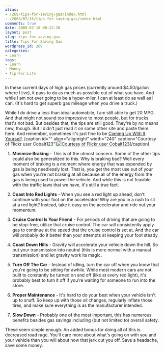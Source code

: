 ```yaml
---
alias:
- /269/tips-for-saving-gas/index.html
- /2008/07/16/tips-for-saving-gas/index.html
comments: true
date: 2008-07-16 00:22:38
layout: post
slug: tips-for-saving-gas
title: Tips For Saving Gas
wordpress_id: 269
categories:
- Learn
tags:
- Learn
- Money
- Tip-For-Life
---
```


In these current days of high gas prices (currently around $4.50/gallon where I live), it pays to do as much as possible out of what you have.  And while I am not ever going to be a hyper-miler, I can at least do as well as I can.  (It's hard to get superb gas mileage when you drive a truck.)

While I do drive a less than ideal automobile, I am still able to get 20 MPG.  And that might not sound too impressive to most people, but for trucks that's not bad.  But besides that, the tips are still good.  They're by no means new, though.  But I didn't just read it on some other site and paste them here.  And remember, sometimes it's just fine to be [Coming Up With It Yourself](http://www.goingthewongway.com/2008/07/02/coming-up-with-it-yourself/).
[caption id="" align="alignright" width="240" caption="Courtesy of Flickr user Cobalt123"][![Courtesy of Flickr user Cobalt123](http://farm4.static.flickr.com/3295/2673768684_bfbb573238_m.jpg)](http://flickr.com/people/cobalt/)[/caption]




  1. **Minimize Braking** - This is of the utmost concern.  Some of the other tips could also be generalized to this.  Why is braking bad?  Well every moment of braking is a moment where energy that was expended by gas is being needlessly lost.  That is, you get the most use out of your gas when you're not braking at all because all of the energy from the gas is being used to power the vehicle.  And while this is not feasible with the traffic laws that we have, it's still a true fact.


  2. **Coast Into Red Lights** - When you see a red light up ahead, don't continue with your foot on the accelerator!  Why are you in a rush to sit at a red light?  Instead, take it easy on the accelerator and ride out your momentum.


  3. **Cruise Control Is Your Friend** - For periods of driving that are going to be stop-free, utilize that cruise control.  The car will consistently apply gas to continue at the speed that the cruise control is set at.  And the car will probably do it better than your attempts at keeping your foot steady.


  4. **Coast Down Hills** - Gravity will accelerate your vehicle down the hill.  So put your transmission into neutral (this is more normal with a manual transmission) and let gravity work its magic.


  5. **Turn Off The Car** - Instead of idling, turn the car off when you know that you're going to be sitting for awhile.  While most modern cars are not built to constantly be turned on and off (like at every red light), it's probably best to turn it off if you're waiting for someone to run into the store.


  6. **Proper Maintenance** - It's hard to do your best when your vehicle isn't up to snuff.  So keep up with those oil changes, regularly inflate those tires, and make sure everything is as the manufacturer intended.


  7. **Slow Down** - Probably one of the most important, this has numerous benefits besides gas savings including (but not limited to) overall safety.



These seem simple enough.  An added bonus for doing all of this is decreased road rage.  You'll care more about what's going on with you and your vehicle than you will about how that jerk cut you off.  Save a headache, save some money.
